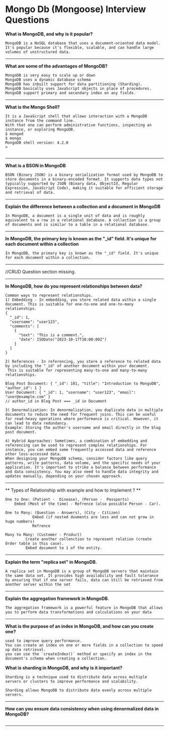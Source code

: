 # Mongo Db (Mongoose) Interview Questions

  
**What is MongoDB, and why is it popular?**

```
MongoDB is a NoSQL database that uses a document-oriented data model. It's popular because it's flexible, scalable, and can handle large volumes of unstructured data.
```
****
**What are some of the advantages of MongoDB?**
```
MongoDB is very easy to scale up or down
MongoDB uses a dynamic database schema
MongoDB has inbuilt support for data partitioning (Sharding).
MongoDB basically uses JavaScript objects in place of procedures.
MongoDB support primary and secondary index on any fields.
```
***
**What is the Mongo Shell?**
```
It is a JavaScript shell that allows interaction with a MongoDB instance from the command line.
With that one can perform administrative functions, inspecting an instance, or exploring MongoDB. 
$ mongod
$ mongo
MongoDB shell version: 4.2.0
>


```
***

**What is a BSON in MongoDB**
```
BSON (Binary JSON) is a binary serialization format used by MongoDB to store documents in a binary-encoded format. It supports data types not typically supported by JSON (Binary data, ObjectId, Regular Expression, JavaScript Code), making it suitable for efficient storage and retrieval of data.
```

***

**Explain the difference between a collection and a document in MongoDB**
```
In MongoDB, a document is a single unit of data and is roughly equivalent to a row in a relational database. A collection is a group of documents and is similar to a table in a relational database.
```
***

**In MongoDB, the primary key is known as the "_id" field. It's unique for each document within a collection**
```
In MongoDB, the primary key is known as the "_id" field. It's unique for each document within a collection.
```
***
//CRUD Question section missing.
***
**In MongoDB, how do you represent relationships between data?**
```
Common ways to represent relationships.
1) Embedding - In embedding, you store related data within a single document. This is suitable for one-to-one and one-to-many relationships.
{
  "_id": 1,
  "username": "user123",
  "comments": [
    {
      "text": "This is a comment.",
      "date": ISODate("2023-10-17T10:00:00Z")
    }
  ]
}

2) References - In referencing, you store a reference to related data by including the "_id" of another document within your document.
 This is suitable for representing many-to-one and many-to-many relationships.

Blog Post Document: { "_id": 101, "title": "Introduction to MongoDB", "author_id": 1 }
User Document: { "_id": 1, "username": "user123", "email": "user@example.com" }
// author_id in Blog Post === _id in Document

3) Denormalization: In denormalization, you duplicate data in multiple documents to reduce the need for frequent joins. This can be useful for read-heavy operations where performance is critical. However, it can lead to data redundancy.
Example: Storing the author's username and email directly in the blog post document.

4) Hybrid Approaches: Sometimes, a combination of embedding and referencing can be used to represent complex relationships. For instance, you can embed some frequently accessed data and reference other less-accessed data.
When designing your MongoDB schema, consider factors like query patterns, write patterns, data volume, and the specific needs of your application. It's important to strike a balance between performance and data consistency. You may also need to handle data integrity and updates manually, depending on your chosen approach.
```
***

** Types of Relationship with example and how to implement ? **
```
One to One: (Patient -  Disease), (Person -  Passports)
    Embed (Most of the time) - Refrence (also possible Person - Car).

One to Many: (Question - Answers), (City - Citizen) 
            Embed (if nested douments are less and can not grow in huge numbers)
            Refrence

Many to Many: (Customer - Product) 
         Create another collenction to represent relation (create Order table in this case).
         Embed document to 1 of the entity.  
```
***

**Explain the term "replica set" in MongoDB.**
```
A replica set in MongoDB is a group of MongoDB servers that maintain the same data set. It provides high availability and fault tolerance by ensuring that if one server fails, data can still be retrieved from another server within the set
```
***

**Explain the aggregation framework in MongoDB.**
```
The aggregation framework is a powerful feature in MongoDB that allows you to perform data transformations and calculations on your data
```
***

**What is the purpose of an index in MongoDB, and how can you create one?**
```
used to improve query performance.
You can create an index on one or more fields in a collection to speed up data retrieval.
you can use the `createIndex()` method or specify an index in the document's schema when creating a collection.
```

**What is sharding in MongoDB, and why is it important?**
```
Sharding is a technique used to distribute data across multiple servers or clusters to improve performance and scalability.

Sharding allows MongoDB to distribute data evenly across multiple servers.
```
***

**How can you ensure data consistency when using denormalized data in MongoDB?**
```
```
***
